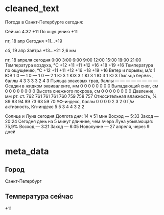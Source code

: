 # cleaned_text

Погода в Санкт-Петербурге сегодня:

Сейчас
4:32
+11
По ощущению +11

пт, 18 апр
Сегодня
+11...+19

сб, 19 апр
Завтра
+13...+21
2,6 мм

пт, 18 апреля
сегодня
0:00
3:00
6:00
9:00
12:00
15:00
18:00
21:00
Температура воздуха, °C
+12
+11
+11
+12
+16
+18
+19
+16
Температура по ощущению, °C
+12
+11
+11
+12
+16
+18
+19
+16
Ветер и порывы, м/c
1 ЮВ
1 0
—
1 0
—
1 0
—
2 1 Ю
3 1 ЮЗ
3 1 Ю
3 1 Ю
3 1 Ю
3
Пыльца берёзы, баллы
4
3
3
3
3
2
4
3
Пыльца злаковых трав, баллы
—
—
—
—
—
—
—
—
Осадки в жидком эквиваленте, мм
0
0
0
0
0
0
0
0
Выпадающий снег, см
0
0
0
0
0
0
0
0
Высота снежного покрова, см
0
0
0
0
0
0
0
0
Давление, мм рт. ст.
762
761
761
761
760
759
758
757
Относительная влажность, %
89
93
94
89
73
63
59
70
УФ-индекс, баллы
0
0
0
0
2
3
2
0
Г/м активность, Кп-индекс
5
5
3
4
4
3
2
2

Солнце и Луна сегодня
Долгота дня: 14 ч 51 мин
Восход — 5:33
Заход — 20:24
Сегодня день на 5 минут длиннее, чем вчера
Луна убывающая: 75,9%
Восход — 3:21
Заход — 6:05
Новолуние — 27 апреля, через 9 дней

# meta_data

## Город

Санкт-Петербург

## Температура сейчас

+11


